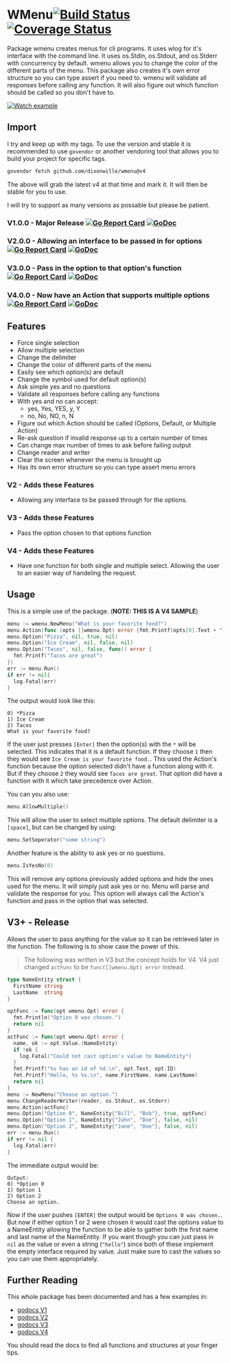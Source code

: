 # WMenu[![Build Status](https://travis-ci.org/dixonwille/wmenu.svg?branch=master)](https://travis-ci.org/dixonwille/wmenu) [![Coverage Status](https://coveralls.io/repos/github/dixonwille/wmenu/badge.svg?branch=master)](https://coveralls.io/github/dixonwille/wmenu?branch=master)

Package wmenu creates menus for cli programs. It uses wlog for it's interface
with the command line. It uses os.Stdin, os.Stdout, and os.Stderr with
concurrency by default. wmenu allows you to change the color of the different
parts of the menu. This package also creates it's own error structure so you can
type assert if you need to. wmenu will validate all responses before calling any function. It will also figure out which function should be called so you don't have to.

[![Watch example](https://asciinema.org/a/4lv3ash3ubtnsclindvzdf320.png)](https://asciinema.org/a/4lv3ash3ubtnsclindvzdf320)

## Import

I try and keep up with my tags. To use the version and stable it is recommended to use `govendor` or another vendoring tool that allows you to build your project for specific tags.

```sh
govendor fetch github.com/dixonwille/wmenu@v4
```

The above will grab the latest v4 at that time and mark it. It will then be stable for you to use.

I will try to support as many versions as possable but please be patient.

### V1.0.0 - Major Release [![Go Report Card](https://goreportcard.com/badge/gopkg.in/dixonwille/wmenu.v1)](https://goreportcard.com/report/gopkg.in/dixonwille/wmenu.v1) [![GoDoc](https://godoc.org/https://godoc.org/gopkg.in/dixonwille/wmenu.v1?status.svg)](https://godoc.org/gopkg.in/dixonwille/wmenu.v1)

### V2.0.0 - Allowing an interface to be passed in for options [![Go Report Card](https://goreportcard.com/badge/gopkg.in/dixonwille/wmenu.v2)](https://goreportcard.com/report/gopkg.in/dixonwille/wmenu.v2) [![GoDoc](https://godoc.org/https://godoc.org/gopkg.in/dixonwille/wmenu.v2?status.svg)](https://godoc.org/gopkg.in/dixonwille/wmenu.v2)

### V3.0.0 - Pass in the option to that option's function [![Go Report Card](https://goreportcard.com/badge/gopkg.in/dixonwille/wmenu.v3)](https://goreportcard.com/report/gopkg.in/dixonwille/wmenu.v3) [![GoDoc](https://godoc.org/https://godoc.org/gopkg.in/dixonwille/wmenu.v3?status.svg)](https://godoc.org/gopkg.in/dixonwille/wmenu.v3)

### V4.0.0 - Now have an Action that supports multiple options [![Go Report Card](https://goreportcard.com/badge/gopkg.in/dixonwille/wmenu.v4)](https://goreportcard.com/report/gopkg.in/dixonwille/wmenu.v4) [![GoDoc](https://godoc.org/https://godoc.org/gopkg.in/dixonwille/wmenu.v4?status.svg)](https://godoc.org/gopkg.in/dixonwille/wmenu.v4)


## Features

* Force single selection
* Allow multiple selection
* Change the delimiter
* Change the color of different parts of the menu
* Easily see which option(s) are default
* Change the symbol used for default option(s)
* Ask simple yes and no questions
* Validate all responses before calling any functions
* With yes and no can accept:
  * yes, Yes, YES, y, Y
  * no, No, NO, n, N
* Figure out which Action should be called (Options, Default, or Multiple Action)
* Re-ask question if invalid response up to a certain number of times
* Can change max number of times to ask before failing output
* Change reader and writer
* Clear the screen whenever the menu is brought up
* Has its own error structure so you can type assert menu errors

### V2 - Adds these Features

* Allowing any interface to be passed through for the options.

### V3 - Adds these Features

* Pass the option chosen to that options function

### V4 - Adds these Features

* Have one function for both single and multiple select. Allowing the user to an easier way of handeling the request.

## Usage
This is a simple use of the package. (**NOTE: THIS IS A V4 SAMPLE**)

``` go
menu := wmenu.NewMenu("What is your favorite food?")
menu.Action(func (opts []wmenu.Opt) error {fmt.Printf(opts[0].Text + " is your favorite food."); return nil})
menu.Option("Pizza", nil, true, nil)
menu.Option("Ice Cream", nil, false, nil)
menu.Option("Tacos", nil, false, func() error {
  fmt.Printf("Tacos are great")
})
err := menu.Run()
if err != nil{
  log.Fatal(err)
}
```

The output would look like this:

```
0) *Pizza
1) Ice Cream
2) Tacos
What is your favorite food?
```

If the user just presses `[Enter]` then the option(s) with the `*` will be selected. This indicates that it is a default function. If they choose `1` then they would see `Ice Cream is your favorite food.`. This used the Action's function because the option selected didn't have a function along with it. But if they choose `2` they would see `Tacos are great`. That option did have a function with it which take precedence over Action.

You can you also use:

``` go
menu.AllowMultiple()
```

This will allow the user to select multiple options. The default delimiter is a `[space]`, but can be changed by using:

``` go
menu.SetSeperator("some string")
```

Another feature is the ability to ask yes or no questions.

``` go
menu.IsYesNo(0)
```

This will remove any options previously added options and hide the ones used for the menu. It will simply just ask yes or no. Menu will parse and validate the response for you. This option will always call the Action's function and pass in the option that was selected.

## V3+ - Release
Allows the user to pass anything for the value so it can be retrieved later in the function. The following is to show case the power of this.

> The following was written in V3 but the concept holds for V4. V4 just changed `actFunc` to be `func([]wmenu.Opt) error` instead.

```go
type NameEntity struct {
  FirstName string
  LastName  string
}

optFunc := func(opt wmenu.Opt) error {
  fmt.Println("Option 0 was chosen.")
  return nil
}
actFunc := func(opt wmenu.Opt) error {
  name, ok := opt.Value.(NameEntity)
  if !ok {
    log.Fatal("Could not cast option's value to NameEntity")
  }
  fmt.Printf("%s has an id of %d.\n", opt.Text, opt.ID)
  fmt.Printf("Hello, %s %s.\n", name.FirstName, name.LastName)
  return nil
}
menu := NewMenu("Choose an option.")
menu.ChangeReaderWriter(reader, os.Stdout, os.Stderr)
menu.Action(actFunc)
menu.Option("Option 0", NameEntity{"Bill", "Bob"}, true, optFunc)
menu.Option("Option 1", NameEntity{"John", "Doe"}, false, nil)
menu.Option("Option 2", NameEntity{"Jane", "Doe"}, false, nil)
err := menu.Run()
if err != nil {
  log.Fatal(err)
}
```

The immediate output would be:

```
Output:
0) *Option 0
1) Option 1
2) Option 2
Choose an option.
```

Now if the user pushes `[ENTER]` the output would be `Options 0 was chosen.`. But now if either option 1 or 2 were chosen it would cast the options value to a NameEntity allowing the function to be able to gather both the first name and last name of the NameEntity. If you want though you can just pass in `nil` as the value or even a string (`"hello"`) since both of these implement the empty interface required by value. Just make sure to cast the values so you can use them appropriately.

## Further Reading
This whole package has been documented and has a few examples in:
* [godocs V1](https://godoc.org/gopkg.in/dixonwille/wmenu.v1)
* [godocs V2](https://godoc.org/gopkg.in/dixonwille/wmenu.v2)
* [godocs V3](https://godoc.org/gopkg.in/dixonwille/wmenu.v3)
* [godocs V4](https://godoc.org/gopkg.in/dixonwille/wmenu.v4)

You should read the docs to find all functions and structures at your finger tips.
